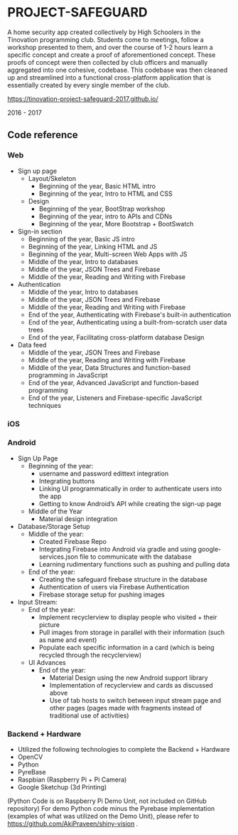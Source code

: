 # PROJECT-SAFEGUARD
A home security app created collectively by High Schoolers in the Tinovation programming club. Students come to meetings, follow a workshop presented to them, and over the course of 1-2 hours learn a specific concept and create a proof of aforementioned concept. These proofs of concept were then collected by club officers and manually aggregated into one cohesive, codebase. This codebase was then cleaned up and streamlined into a functional cross-platform application that is essentially created by every single member of the club.

https://tinovation-project-safeguard-2017.github.io/

2016 - 2017

## Code reference

### Web

* Sign up page
  * Layout/Skeleton
    * Beginning of the year, Basic HTML intro
    * Beginning of the year, Intro to HTML and CSS
  * Design
    * Beginning of the year, BootStrap workshop
    * Beginning of the year, intro to APIs and CDNs
    * Beginning of the year, More Bootstrap + BootSwatch
* Sign-in section
  * Beginning of the year, Basic JS intro
  * Beginning of the year, Linking HTML and JS
  * Beginning of the year, Multi-screen Web Apps with JS
  * Middle of the year, Intro to databases
  * Middle of the year, JSON Trees and Firebase
  * Middle of the year, Reading and Writing with Firebase
* Authentication
  * Middle of the year, Intro to databases
  * Middle of the year, JSON Trees and Firebase
  * Middle of the year, Reading and Writing with Firebase
  * End of the year, Authenticating with Firebase's built-in authentication
  * End of the year, Authenticating using a built-from-scratch user data trees
  * End of the year, Facilitating cross-platform database Design
* Data feed
  * Middle of the year, JSON Trees and Firebase
  * Middle of the year, Reading and Writing with Firebase
  * Middle of the year, Data Structures and function-based programming in JavaScript
  * End of the year, Advanced JavaScript and function-based programming
  * End of the year, Listeners and Firebase-specific JavaScript techniques


### iOS

### Android

* Sign Up Page
  * Beginning of the year: 
    * username and password edittext integration
    * Integrating buttons
    * Linking UI programmatically in order to authenticate users into the app
    * Getting to know Android’s API while creating the sign-up page
  * Middle of the Year
    * Material design integration
* Database/Storage Setup 
  * Middle of the year:
    * Created Firebase Repo
    * Integrating Firebase into Android via gradle and using google-services.json file to communicate with the database
    * Learning rudimentary functions such as pushing and pulling data
  * End of the year:
    * Creating the safeguard firebase structure in the database
    * Authentication of users via Firebase Authentication
    * Firebase storage setup for pushing images
* Input Stream:
  * End of the year:
    * Implement recyclerview to display people who visited + their picture
    * Pull images from storage in parallel with their information (such as name and event)
    * Populate each specific information in a card (which is being recycled through the recyclerview)
  * UI Advances
    * End of the year:
      * Material Design using the new Android support library
      * Implementation of recyclerview and cards as discussed above
      * Use of tab hosts to switch between input stream page and other pages (pages made with fragments instead of traditional use of activities)



### Backend + Hardware

* Utilized the following technologies to complete the Backend + Hardware
 * OpenCV
 * Python
 * PyreBase
 * Raspbian (Raspberry Pi + Pi Camera)
 * Google Sketchup (3d Printing)

(Python Code is on Raspberry Pi Demo Unit, not included on GitHub repository)
For demo Python code minus the Pyrebase implementation (examples of what was utilized on the Demo Unit), please refer to
https://github.com/AkiPraveen/shiny-vision .


